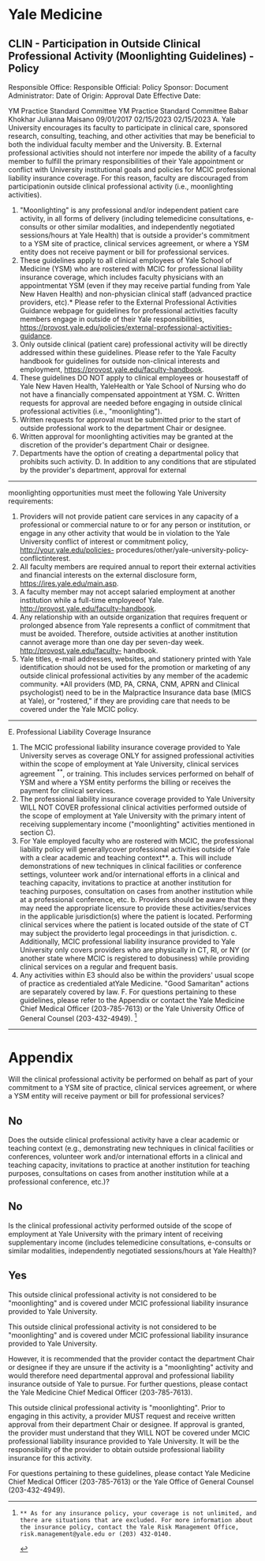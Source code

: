 # Yale Medicine 

## CLIN - Participation in Outside Clinical Professional Activity (Moonlighting Guidelines) - Policy

Responsible Office:
Responsible Official:
Policy Sponsor:
Document Administrator:
Date of Origin:
Approval Date
Effective Date:

YM Practice Standard Committee
YM Practice Standard Committee
Babar Khokhar
Julianna Maisano
09/01/2017
02/15/2023
02/15/2023
A. Yale University encourages its faculty to participate in clinical care, sponsored research, consulting, teaching, and other activities that may be beneficial to both the individual faculty member and the University.
B. External professional activities should not interfere nor impede the ability of a faculty member to fulfill the primary responsibilities of their Yale appointment or conflict with University institutional goals and policies for MCIC professional liability insurance coverage. For this reason, faculty are discouraged from participationin outside clinical professional activity (i.e., moonlighting activities).

1. "Moonlighting" is any professional and/or independent patient care activity, in all forms of delivery (including telemedicine consultations, e-consults or other similar modalities, and independently negotiated sessions/hours at Yale Health) that is outside a provider's commitment to a YSM site of practice, clinical services agreement, or where a YSM entity does not receive payment or bill for professional services.
2. These guidelines apply to all clinical employees of Yale School of Medicine (YSM) who are rostered with MCIC for professional liability insurance coverage, which includes faculty physicians with an appointmentat YSM (even if they may receive partial funding from Yale New Haven Health) and non-physician clinical staff (advanced practice providers, etc).* Please refer to the External Professional Activities Guidance webpage for guidelines for professional activities faculty members engage in outside of their Yale responsibilities, https://provost.yale.edu/policies/external-professional-activities-guidance.
3. Only outside clinical (patient care) professional activity will be directly addressed within these guidelines. Please refer to the Yale Faculty handbook for guidelines for outside non-clinical interests and employment, https://provost.yale.edu/faculty-handbook.
4. These guidelines DO NOT apply to clinical employees or housestaff of Yale New Haven Health, YaleHealth or Yale School of Nursing who do not have a financially compensated appointment at YSM.
C. Written requests for approval are needed before engaging in outside clinical professional activities (i.e., "moonlighting").
5. Written requests for approval must be submitted prior to the start of outside professional work to the department Chair or designee.
6. Written approval for moonlighting activities may be granted at the discretion of the provider's department Chair or designee.
7. Departments have the option of creating a departmental policy that prohibits such activity.
D. In addition to any conditions that are stipulated by the provider's department, approval for external

---

moonlighting opportunities must meet the following Yale University requirements:

1. Providers will not provide patient care services in any capacity of a professional or commercial nature to or for any person or institution, or engage in any other activity that would be in violation to the Yale University conflict of interest or commitment policy, http://your.yale.edu/policies- procedures/other/yale-university-policy-conflictinterest.
2. All faculty members are required annual to report their external activities and financial interests on the external disclosure form, https://ires.yale.edu/main.asp.
3. A faculty member may not accept salaried employment at another institution while a full-time employeeof Yale. http://provost.yale.edu/faculty-handbook.
4. Any relationship with an outside organization that requires frequent or prolonged absence from Yale represents a conflict of commitment that must be avoided. Therefore, outside activities at another institution cannot average more than one day per seven-day week. http://provost.yale.edu/faculty- handbook.
5. Yale titles, e-mail addresses, websites, and stationery printed with Yale identification should not be used for the promotion or marketing of any outside clinical professional activities by any member of the academic community.
*All providers (MD, PA, CRNA, CNM, APRN and Clinical psychologist) need to be in the Malpractice Insurance data base (MICS at Yale), or "rostered," if they are providing care that needs to be covered under the Yale MCIC policy.

---

E. Professional Liability Coverage Insurance

1. The MCIC professional liability insurance coverage provided to Yale University serves as coverage ONLY for assigned professional activities within the scope of employment at Yale University, clinical services agreement ${ }^{* *}$, or training. This includes services performed on behalf of YSM and where a YSM entity performs the billing or receives the payment for clinical services.
2. The professional liability insurance coverage provided to Yale University WILL NOT COVER professional clinical activities performed outside of the scope of employment at Yale University with the primary intent of receiving supplementary income ("moonlighting" activities mentioned in section C).
3. For Yale employed faculty who are rostered with MCIC, the professional liability policy will generallycover professional activities outside of Yale with a clear academic and teaching context**.
a. This will include demonstrations of new techniques in clinical facilities or conference settings, volunteer work and/or international efforts in a clinical and teaching capacity, invitations to practice at another institution for teaching purposes, consultation on cases from another institution while at a professional conference, etc.
b. Providers should be aware that they may need the appropriate licensure to provide these activities/services in the applicable jurisdiction(s) where the patient is located. Performing clinical services where the patient is located outside of the state of CT may subject the providerto legal proceedings in that jurisdiction.
c. Additionally, MCIC professional liability insurance provided to Yale University only covers providers who are physically in CT, RI, or NY (or another state where MCIC is registered to dobusiness) while providing clinical services on a regular and frequent basis.
4. Any activities within E3 should also be within the providers' usual scope of practice as credentialed atYale Medicine. "Good Samaritan" actions are separately covered by law.
F. For questions pertaining to these guidelines, please refer to the Appendix or contact the Yale Medicine Chief Medical Officer (203-785-7613) or the Yale University Office of General Counsel (203-432-4949).
[^0]
[^0]:    ** As for any insurance policy, your coverage is not unlimited, and there are situations that are excluded. For more information about the insurance policy, contact the Yale Risk Management Office, risk.management@yale.edu or (203) 432-0140.

---

# Appendix 

Will the clinical professional activity be performed on behalf as part of your commitment to a YSM site of practice, clinical services agreement, or where a YSM entity will receive payment or bill for professional services?

## No

Does the outside clinical professional activity have a clear academic or teaching context (e.g., demonstrating new techniques in clinical facilities or conferences, volunteer work and/or international efforts in a clinical and teaching capacity, invitations to practice at another institution for teaching purposes, consultations on cases from another institution while at a professional conference, etc.)?

## No

Is the clinical professional activity performed outside of the scope of employment at Yale University with the primary intent of receiving supplementary income (includes telemedicine consultations, e-consults or similar modalities, independently negotiated sessions/hours at Yale Health)?

## Yes

This outside clinical professional activity is not considered to be "moonlighting" and is covered under MCIC professional liability insurance provided to Yale University.

This outside clinical professional activity is not considered to be "moonlighting" and is covered under MCIC professional liability insurance provided to Yale University.

However, it is recommended that the provider contact the department Chair or designee if they are unsure if the activity is a "moonlighting" activity and would therefore need departmental approval and professional liability insurance outside of Yale to pursue. For further questions, please contact the Yale Medicine Chief Medical Officer (203-785-7613).

This outside clinical professional activity is "moonlighting". Prior to engaging in this activity, a provider MUST request and receive written approval from their department Chair or designee. If approval is granted, the provider must understand that they WILL NOT be covered under MCIC professional liability insurance provided to Yale University. It will be the responsibility of the provider to obtain outside professional liability insurance for this activity.

For questions pertaining to these guidelines, please contact Yale Medicine Chief Medical Officer (203-785-7613) or the Yale Office of General Counsel (203-432-4949).